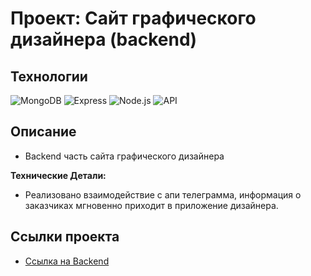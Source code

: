 # Проект: Сайт графического дизайнера (backend)

## Технологии
![MongoDB](https://img.shields.io/badge/MongoDB-brightgreen?logo=mongoDB)
![Express](https://img.shields.io/badge/express-white?logo=express&logoColor=black)
![Node.js](https://img.shields.io/badge/Node.js-green?logo=node.js&logoColor=black)
![API](https://img.shields.io/badge/-api-yellow)



## Описание

* Backend часть сайта графического дизайнера

**Технические Детали:**
* Реализовано взаимодействие с апи телеграмма, информация о заказчиках мгновенно приходит в приложение дизайнера. 

## Ссылки проекта

* [Ссылка на Backend](https://polinamdesign.ru/api)

